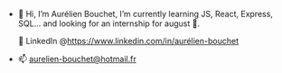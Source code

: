 - 👋 Hi, I’m Aurélien Bouchet, I’m currently learning JS, React, Express, SQL... and looking for an internship for august 🙂.


  📌 LinkedIn @https://www.linkedin.com/in/aurélien-bouchet
- 📫 aurelien-bouchet@hotmail.fr

